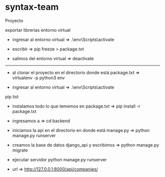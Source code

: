 # syntax-team
Proyecto


exportar librerias entorno virtual
- ingresar al entorno virtual => 
.\env\Scripts\activate

- escribir => 
pip freeze > package.txt

- salimos del entorno virtual => 
deactivate  

----------------------
- al clonar el proyecto en el directorio donde está package.txt => 
virtualenv -p python3 env

- ingresar al entorno virtual => 
.\env\Scripts\activate

pip list

- instalamos todo lo que tememos en package.txt => 
pip install -r package.txt

- ingresamos a => 
cd backend

- iniciamos la api en el directorio en donde está manage.py => 
python manage.py runserver

- creamos la base de datos django_api y escribimos => 
python manage.py migrate

- ejecutar servidor
python manage.py runserver

- url => http://127.0.0.1:8000/api/companies/
